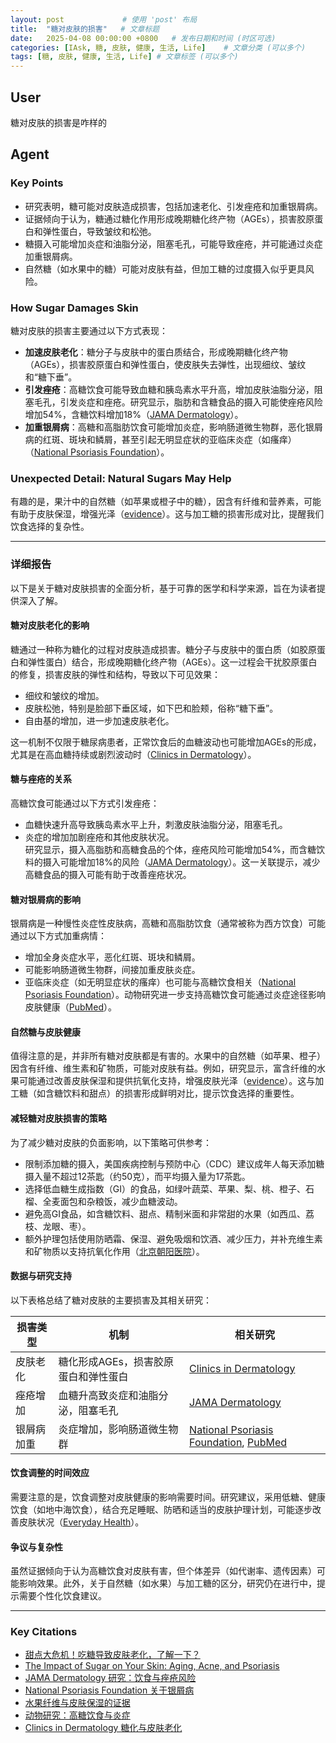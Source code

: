 ```yaml
---
layout: post             # 使用 'post' 布局
title:  "糖对皮肤的损害"   # 文章标题
date:   2025-04-08 00:00:00 +0800   # 发布日期和时间 (时区可选)
categories: [IAsk, 糖, 皮肤, 健康, 生活, Life]    # 文章分类 (可以多个)
tags: [糖, 皮肤, 健康, 生活, Life] # 文章标签 (可以多个)
---
```




## User

糖对皮肤的损害是咋样的

## Agent

### Key Points  
- 研究表明，糖可能对皮肤造成损害，包括加速老化、引发痤疮和加重银屑病。  
- 证据倾向于认为，糖通过糖化作用形成晚期糖化终产物（AGEs），损害胶原蛋白和弹性蛋白，导致皱纹和松弛。  
- 糖摄入可能增加炎症和油脂分泌，阻塞毛孔，可能导致痤疮，并可能通过炎症加重银屑病。  
- 自然糖（如水果中的糖）可能对皮肤有益，但加工糖的过度摄入似乎更具风险。  

### How Sugar Damages Skin  
糖对皮肤的损害主要通过以下方式表现：  
- **加速皮肤老化**：糖分子与皮肤中的蛋白质结合，形成晚期糖化终产物（AGEs），损害胶原蛋白和弹性蛋白，使皮肤失去弹性，出现细纹、皱纹和“糖下垂”。  
- **引发痤疮**：高糖饮食可能导致血糖和胰岛素水平升高，增加皮肤油脂分泌，阻塞毛孔，引发炎症和痤疮。研究显示，脂肪和含糖食品的摄入可能使痤疮风险增加54%，含糖饮料增加18%（[JAMA Dermatology](https://www.ncbi.nlm.nih.gov/pmc/articles/PMC7287950/)）。  
- **加重银屑病**：高糖和高脂肪饮食可能增加炎症，影响肠道微生物群，恶化银屑病的红斑、斑块和鳞屑，甚至引起无明显症状的亚临床炎症（如瘙痒）（[National Psoriasis Foundation](https://www.psoriasis.org/about-psoriasis/)）。  

### Unexpected Detail: Natural Sugars May Help  
有趣的是，果汁中的自然糖（如苹果或橙子中的糖），因含有纤维和营养素，可能有助于皮肤保湿，增强光泽（[evidence](https://www.frontiersin.org/articles/10.3389/fnut.2023.1232229/full)）。这与加工糖的损害形成对比，提醒我们饮食选择的复杂性。  

---

### 详细报告  
以下是关于糖对皮肤损害的全面分析，基于可靠的医学和科学来源，旨在为读者提供深入了解。  

#### 糖对皮肤老化的影响  
糖通过一种称为糖化的过程对皮肤造成损害。糖分子与皮肤中的蛋白质（如胶原蛋白和弹性蛋白）结合，形成晚期糖化终产物（AGEs）。这一过程会干扰胶原蛋白的修复，损害皮肤的弹性和结构，导致以下可见效果：  
- 细纹和皱纹的增加。  
- 皮肤松弛，特别是脸部下垂区域，如下巴和脸颊，俗称“糖下垂”。  
- 自由基的增加，进一步加速皮肤老化。  

这一机制不仅限于糖尿病患者，正常饮食后的血糖波动也可能增加AGEs的形成，尤其是在高血糖持续或剧烈波动时（[Clinics in Dermatology](https://www.sciencedirect.com/science/article/pii/S0738081X10000428?via%3Dihub)）。  

#### 糖与痤疮的关系  
高糖饮食可能通过以下方式引发痤疮：  
- 血糖快速升高导致胰岛素水平上升，刺激皮肤油脂分泌，阻塞毛孔。  
- 炎症的增加加剧痤疮和其他皮肤状况。  
研究显示，摄入高脂肪和高糖食品的个体，痤疮风险可能增加54%，而含糖饮料的摄入可能增加18%的风险（[JAMA Dermatology](https://www.ncbi.nlm.nih.gov/pmc/articles/PMC7287950/)）。这一关联提示，减少高糖食品的摄入可能有助于改善痤疮状况。  

#### 糖对银屑病的影响  
银屑病是一种慢性炎症性皮肤病，高糖和高脂肪饮食（通常被称为西方饮食）可能通过以下方式加重病情：  
- 增加全身炎症水平，恶化红斑、斑块和鳞屑。  
- 可能影响肠道微生物群，间接加重皮肤炎症。  
- 亚临床炎症（如无明显症状的瘙痒）也可能与高糖饮食相关（[National Psoriasis Foundation](https://www.psoriasis.org/about-psoriasis/)）。动物研究进一步支持高糖饮食可能通过炎症途径影响皮肤健康（[PubMed](https://pubmed.ncbi.nlm.nih.gov/32057839/)）。  

#### 自然糖与皮肤健康  
值得注意的是，并非所有糖对皮肤都是有害的。水果中的自然糖（如苹果、橙子）因含有纤维、维生素和矿物质，可能对皮肤有益。例如，研究显示，富含纤维的水果可能通过改善皮肤保湿和提供抗氧化支持，增强皮肤光泽（[evidence](https://www.frontiersin.org/articles/10.3389/fnut.2023.1232229/full)）。这与加工糖（如含糖饮料和甜点）的损害形成鲜明对比，提示饮食选择的重要性。  

#### 减轻糖对皮肤损害的策略  
为了减少糖对皮肤的负面影响，以下策略可供参考：  
- 限制添加糖的摄入，美国疾病控制与预防中心（CDC）建议成年人每天添加糖摄入量不超过12茶匙（约50克），而平均摄入量为17茶匙。  
- 选择低血糖生成指数（GI）的食品，如绿叶蔬菜、苹果、梨、桃、橙子、石榴、全麦面包和杂粮饭，减少血糖波动。  
- 避免高GI食品，如含糖饮料、甜点、精制米面和非常甜的水果（如西瓜、荔枝、龙眼、枣）。  
- 额外护理包括使用防晒霜、保湿、避免吸烟和饮酒、减少压力，并补充维生素和矿物质以支持抗氧化作用（[北京朝阳医院](https://www.bjcyh.com.cn/Html/News/Articles/27003.html)）。  

#### 数据与研究支持  
以下表格总结了糖对皮肤的主要损害及其相关研究：  

| **损害类型**       | **机制**                                   | **相关研究**                                                                 |
|--------------------|--------------------------------------------|-----------------------------------------------------------------------------|
| 皮肤老化           | 糖化形成AGEs，损害胶原蛋白和弹性蛋白       | [Clinics in Dermatology](https://www.sciencedirect.com/science/article/pii/S0738081X10000428?via%3Dihub) |
| 痤疮增加           | 血糖升高致炎症和油脂分泌，阻塞毛孔         | [JAMA Dermatology](https://www.ncbi.nlm.nih.gov/pmc/articles/PMC7287950/)   |
| 银屑病加重         | 炎症增加，影响肠道微生物群                 | [National Psoriasis Foundation](https://www.psoriasis.org/about-psoriasis/), [PubMed](https://pubmed.ncbi.nlm.nih.gov/32057839/) |

#### 饮食调整的时间效应  
需要注意的是，饮食调整对皮肤健康的影响需要时间。研究建议，采用低糖、健康饮食（如地中海饮食），结合充足睡眠、防晒和适当的皮肤护理计划，可能逐步改善皮肤状况（[Everyday Health](https://www.everydayhealth.com/healthy-skin/can-eating-too-much-sugar-harm-your-skin/)）。  

#### 争议与复杂性  
虽然证据倾向于认为高糖饮食对皮肤有害，但个体差异（如代谢率、遗传因素）可能影响效果。此外，关于自然糖（如水果）与加工糖的区分，研究仍在进行中，提示需要个性化饮食建议。  

---

### Key Citations  
- [甜点大危机！吃糖导致皮肤老化，了解一下？](https://www.bjcyh.com.cn/Html/News/Articles/27003.html)  
- [The Impact of Sugar on Your Skin: Aging, Acne, and Psoriasis](https://www.everydayhealth.com/healthy-skin/can-eating-too-much-sugar-harm-your-skin/)  
- [JAMA Dermatology 研究：饮食与痤疮风险](https://www.ncbi.nlm.nih.gov/pmc/articles/PMC7287950/)  
- [National Psoriasis Foundation 关于银屑病](https://www.psoriasis.org/about-psoriasis/)  
- [水果纤维与皮肤保湿的证据](https://www.frontiersin.org/articles/10.3389/fnut.2023.1232229/full)  
- [动物研究：高糖饮食与炎症](https://pubmed.ncbi.nlm.nih.gov/32057839/)  
- [Clinics in Dermatology 糖化与皮肤老化](https://www.sciencedirect.com/science/article/pii/S0738081X10000428?via%3Dihub)